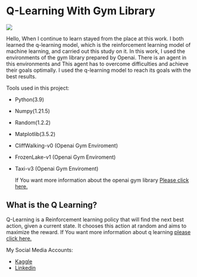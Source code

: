 # Q-Learning With Gym Library
![](https://miro.medium.com/max/659/1*BY5NA77e54PDoBWiaKHufw.png)

<p>
  Hello, When I continue to learn stayed from the place at this work. I both learned the q-learning model, which is the reinforcement learning model of machine learning, and carried out this study on it. In this work, I used the environments of the gym library prepared by Openai. There is an agent in this environments and This agent has to overcome difficulties and achieve their goals optimally. I used the q-learning model to reach its goals with the best results.
  
Tools used in this project:
- Python(3.9)
- Numpy(1.21.5)
- Random(1.2.2)
- Matplotlib(3.5.2)
- CliffWalking-v0 (Openai Gym Enviroment)
- FrozenLake-v1 (Openai Gym Enviroment)
- Taxi-v3 (Openai Gym Enviroment)

  If You want more information about the openai gym library [Please click here.](https://www.gymlibrary.dev/)

## What is the Q Learning?
  Q-Learning is a Reinforcement learning policy that will find the next best action, given a current state. It chooses this action at random and aims to maximize the reward. If You want more information about q learning [please click here.](https://www.simplilearn.com/tutorials/machine-learning-tutorial/what-is-q-learning#what_is_qlearning)
</p>

My Social Media Accounts:
- [Kaggle](https://www.kaggle.com/ihsncnkz)
- [Linkedin](https://www.linkedin.com/in/ihsan-cenk%C4%B1z-b070a7154/)

